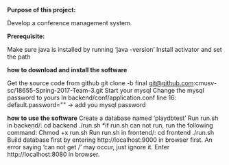 **Purpose of this project:**

Develop a conference management system.


**Prerequisite:**

Make sure java is installed by running ‘java -version’
Install activator and set the path

**how to download and install the software**

Get the source code from github
	git clone -b final git@github.com:cmusv-sc/18655-Spring-2017-Team-3.git
Start your mysql
Change the mysql password to yours
	In backend/conf/application.conf line 16:
	default.password="" -> add you mysql password

 **how to use the software**
Create a database named ‘playdbtest’
Run run.sh in backend/:
	cd backend
	./run.sh
	*if run.sh can not run, run the following command:
	Chmod +x run.sh
Run run.sh in frontend/:
cd frontend
./run.sh
Build database first by entering http://localhost:9000 in browser first. An error saying ‘can not get /’ may occur, just ignore it. Enter http://localhost:8080 in browser.